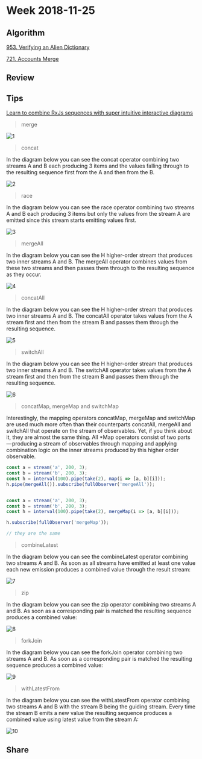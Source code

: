 # Week 2018-11-25

## Algorithm

[953. Verifying an Alien Dictionary](https://leetcode.com/problems/verifying-an-alien-dictionary/)

[721. Accounts Merge](https://leetcode.com/problems/accounts-merge/)

## Review

## Tips

[Learn to combine RxJs sequences with super intuitive interactive diagrams](https://blog.angularindepth.com/learn-to-combine-rxjs-sequences-with-super-intuitive-interactive-diagrams-20fce8e6511)


> merge

![1](https://github.com/RogerZZZZZ/ARTS/raw/master/Week_2018-11-25/img/1.gif)


> concat

In the diagram below you can see the concat operator combining two streams A and B each producing 3 items and the values falling through to the resulting sequence first from the A and then from the B.

![2](https://github.com/RogerZZZZZ/ARTS/raw/master/Week_2018-11-25/img/2.gif)


> race

In the diagram below you can see the race operator combining two streams A and B each producing 3 items but only the values from the stream A are emitted since this stream starts emitting values first.

![3](https://github.com/RogerZZZZZ/ARTS/raw/master/Week_2018-11-25/img/3.gif)

> mergeAll

In the diagram below you can see the H higher-order stream that produces two inner streams A and B. The mergeAll operator combines values from these two streams and then passes them through to the resulting sequence as they occur.

![4](https://github.com/RogerZZZZZ/ARTS/raw/master/Week_2018-11-25/img/4.gif)

> concatAll

In the diagram below you can see the H higher-order stream that produces two inner streams A and B. The concatAll operator takes values from the A stream first and then from the stream B and passes them through the resulting sequence.

![5](https://github.com/RogerZZZZZ/ARTS/raw/master/Week_2018-11-25/img/5.gif)

> switchAll

In the diagram below you can see the H higher-order stream that produces two inner streams A and B. The switchAll operator takes values from the A stream first and then from the stream B and passes them through the resulting sequence.

![6](https://github.com/RogerZZZZZ/ARTS/raw/master/Week_2018-11-25/img/6.gif)

> concatMap, mergeMap and switchMap

Interestingly, the mapping operators concatMap, mergeMap and switchMap are used much more often than their counterparts concatAll, mergeAll and switchAll that operate on the stream of observables. Yet, if you think about it, they are almost the same thing. All *Map operators consist of two parts — producing a stream of observables through mapping and applying combination logic on the inner streams produced by this higher order observable.


```js
const a = stream('a', 200, 3);
const b = stream('b', 200, 3);
const h = interval(100).pipe(take(2), map(i => [a, b][i]));
h.pipe(mergeAll()).subscribe(fullObserver('mergeAll'));


const a = stream('a', 200, 3);
const b = stream('b', 200, 3);
const h = interval(100).pipe(take(2), mergeMap(i => [a, b][i]));

h.subscribe(fullObserver('mergeMap'));

// they are the same
```

> combineLatest

In the diagram below you can see the combineLatest operator combining two streams A and B. As soon as all streams have emitted at least one value each new emission produces a combined value through the result stream:

![7](https://github.com/RogerZZZZZ/ARTS/raw/master/Week_2018-11-25/img/7.gif)

> zip

In the diagram below you can see the zip operator combining two streams A and B. As soon as a corresponding pair is matched the resulting sequence produces a combined value:

![8](https://github.com/RogerZZZZZ/ARTS/raw/master/Week_2018-11-25/img/8.gif)

> forkJoin

In the diagram below you can see the forkJoin operator combining two streams A and B. As soon as a corresponding pair is matched the resulting sequence produces a combined value:

![9](https://github.com/RogerZZZZZ/ARTS/raw/master/Week_2018-11-25/img/9.gif)

> withLatestFrom

In the diagram below you can see the withLatestFrom operator combining two streams A and B with the stream B being the guiding stream. Every time the stream B emits a new value the resulting sequence produces a combined value using latest value from the stream A:

![10](https://github.com/RogerZZZZZ/ARTS/raw/master/Week_2018-11-25/img/10.gif)

## Share